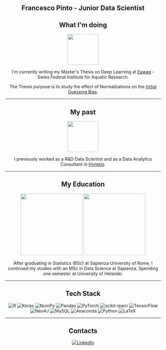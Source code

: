 

<div align="center">
  
## Francesco Pinto - Junior Data Scientist

## What I'm doing


<p align="center">
  <img width="100" height="100" src="https://github.com/fr3nz99/fr3nz99/assets/91369910/922830e0-690c-4d6f-9446-d8b33e1e6912"
</p>
  
I'm currently writing my Master's Thesis on Deep Learning at [Eawag](https://www.eawag.ch/en/) - Swiss Federal Institute for Aquatic Research.

The Thesis purpose is to study the effect of Normalizations on the [Initial Guessing Bias](https://arxiv.org/abs/2306.00809).


<hr style="border:1px black">

## My past


<p align="center">
  <img width="100" height="100" src="https://github.com/fr3nz99/fr3nz99/assets/91369910/ac8e49fe-8d66-4ff2-99f0-36d4627d4289"
</p>


I previously worked as a R&D Data Scientist and as a Data Analytics Consultant in [Hyntelo](https://hyntelo.com).
<hr style="border:1px black">


## My Education

<img src="https://github.com/fr3nz99/fr3nz99/assets/91369910/8ec1fa86-c286-4948-a6c6-439bf5ecee52" width="200" />
<img src="https://upload.wikimedia.org/wikipedia/commons/b/b6/Logo_University_of_Helsinki_fi.svg" width="200" />

After graduating in Statistics (BSc) at Sapienza University of Rome, I continued my studies with an MSc in Data Science at Sapienza, Spending one semester at University of Helsiniki.

<hr style="border:1px black">

## Tech Stack

![R](https://img.shields.io/badge/r-%23276DC3.svg?style=for-the-badge&logo=r&logoColor=white) ![Keras](https://img.shields.io/badge/Keras-%23D00000.svg?style=for-the-badge&logo=Keras&logoColor=white) ![NumPy](https://img.shields.io/badge/numpy-%23013243.svg?style=for-the-badge&logo=numpy&logoColor=white) ![Pandas](https://img.shields.io/badge/pandas-%23150458.svg?style=for-the-badge&logo=pandas&logoColor=white)  ![PyTorch](https://img.shields.io/badge/PyTorch-%23EE4C2C.svg?style=for-the-badge&logo=PyTorch&logoColor=white) ![scikit-learn](https://img.shields.io/badge/scikit--learn-%23F7931E.svg?style=for-the-badge&logo=scikit-learn&logoColor=white) ![TensorFlow](https://img.shields.io/badge/TensorFlow-%23FF6F00.svg?style=for-the-badge&logo=TensorFlow&logoColor=white) 	![Neo4J](https://img.shields.io/badge/Neo4j-008CC1?style=for-the-badge&logo=neo4j&logoColor=white) ![MySQL](https://img.shields.io/badge/mysql-%2300f.svg?style=for-the-badge&logo=mysql&logoColor=white) ![Anaconda](https://img.shields.io/badge/Anaconda-%2344A833.svg?style=for-the-badge&logo=anaconda&logoColor=white) ![Python](https://img.shields.io/badge/python-3670A0?style=for-the-badge&logo=python&logoColor=ffdd54) ![LaTeX](https://img.shields.io/badge/latex-%23008080.svg?style=for-the-badge&logo=latex&logoColor=white)

<hr style="border:1px black">

## Contacts
[![LinkedIn](https://img.shields.io/badge/LinkedIn-0077B5?style=for-the-badge&logo=linkedin&logoColor=white)](https://www.linkedin.com/in/francesco-pinto-64a1281a2/) 

<div>
<!--
**fr3nz99/fr3nz99** is a ✨ _special_ ✨ repository because its `README.md` (this file) appears on your GitHub profile.

Here are some ideas to get you started:

- 🔭 I’m currently working on ...
- 🌱 I’m currently learning ...
- 👯 I’m looking to collaborate on ...
- 🤔 I’m looking for help with ...
- 💬 Ask me about ...
- 📫 How to reach me: ...
- 😄 Pronouns: ...
- ⚡ Fun fact: ...
-->
